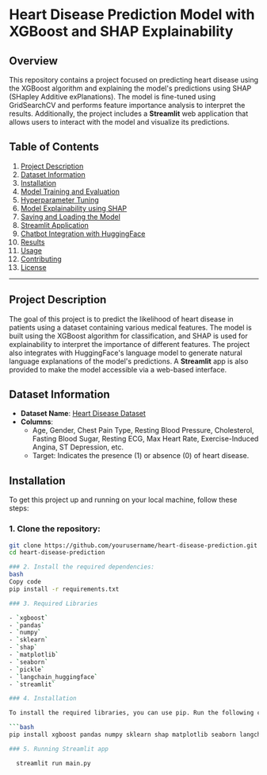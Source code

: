 # Heart Disease Prediction Model with XGBoost and SHAP Explainability

## Overview

This repository contains a project focused on predicting heart disease using the XGBoost algorithm and explaining the model's predictions using SHAP (SHapley Additive exPlanations). The model is fine-tuned using GridSearchCV and performs feature importance analysis to interpret the results. Additionally, the project includes a **Streamlit** web application that allows users to interact with the model and visualize its predictions.

## Table of Contents

1. [Project Description](#project-description)
2. [Dataset Information](#dataset-information)
3. [Installation](#installation)
4. [Model Training and Evaluation](#model-training-and-evaluation)
5. [Hyperparameter Tuning](#hyperparameter-tuning)
6. [Model Explainability using SHAP](#model-explainability-using-shap)
7. [Saving and Loading the Model](#saving-and-loading-the-model)
8. [Streamlit Application](#streamlit-application)
9. [Chatbot Integration with HuggingFace](#chatbot-integration-with-huggingface)
10. [Results](#results)
11. [Usage](#usage)
12. [Contributing](#contributing)
13. [License](#license)

---

## Project Description

The goal of this project is to predict the likelihood of heart disease in patients using a dataset containing various medical features. The model is built using the XGBoost algorithm for classification, and SHAP is used for explainability to interpret the importance of different features. The project also integrates with HuggingFace's language model to generate natural language explanations of the model's predictions. A **Streamlit** app is also provided to make the model accessible via a web-based interface.

## Dataset Information

- **Dataset Name**: [Heart Disease Dataset](https://www.kaggle.com/ronitf/heart-disease-uci)
- **Columns**: 
  - Age, Gender, Chest Pain Type, Resting Blood Pressure, Cholesterol, Fasting Blood Sugar, Resting ECG, Max Heart Rate, Exercise-Induced Angina, ST Depression, etc.
  - Target: Indicates the presence (1) or absence (0) of heart disease.
  
## Installation

To get this project up and running on your local machine, follow these steps:

### 1. Clone the repository:

```bash
git clone https://github.com/yourusername/heart-disease-prediction.git
cd heart-disease-prediction

### 2. Install the required dependencies:
bash
Copy code
pip install -r requirements.txt

### 3. Required Libraries

- `xgboost`
- `pandas`
- `numpy`
- `sklearn`
- `shap`
- `matplotlib`
- `seaborn`
- `pickle`
- `langchain_huggingface`
- `streamlit`

### 4. Installation

To install the required libraries, you can use pip. Run the following command in your terminal:

```bash
pip install xgboost pandas numpy sklearn shap matplotlib seaborn langchain_huggingface streamlit

### 5. Running Streamlit app

  streamlit run main.py

